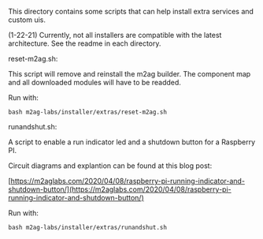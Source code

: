 This directory contains some scripts that can help install extra services and custom uis.

(1-22-21) Currently, not all installers are compatible with the latest architecture. See the readme in each directory.

reset-m2ag.sh:

This script will remove and reinstall the m2ag builder. The component map and all downloaded modules will have to be readded.

Run with:

```
bash m2ag-labs/installer/extras/reset-m2ag.sh
```

runandshut.sh:

A script to enable a run indicator led and a shutdown button for a Raspberry PI.

Circuit diagrams and explantion can be found at this blog post:

[https://m2aglabs.com/2020/04/08/raspberry-pi-running-indicator-and-shutdown-button/](https://m2aglabs.com/2020/04/08/raspberry-pi-running-indicator-and-shutdown-button/)

Run with:
```
bash m2ag-labs/installer/extras/runandshut.sh
```



